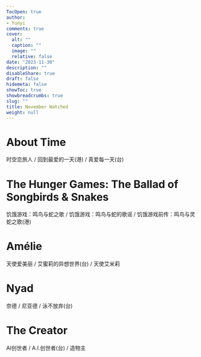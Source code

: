 ```yaml
---
TocOpen: true
author:
- Yunyi
comments: true
cover:
  alt: ""
  caption: ""
  image: ""
  relative: false
date: "2023-11-30"
description: ""
disableShare: true
draft: false
hidemeta: false
showToc: true
showbreadcrumbs: true
slug: ""
title: November Watched
weight: null
---
```


# About Time
时空恋旅人 / 回到最爱的一天(港) / 真爱每一天(台)

# The Hunger Games: The Ballad of Songbirds & Snakes
饥饿游戏：鸣鸟与蛇之歌 / 饥饿游戏：鸣鸟与蛇的歌谣 / 饥饿游戏前传：鸣鸟与灵蛇之歌(港)

# Amélie
天使爱美丽 / 艾蜜莉的异想世界(台) / 天使艾米莉

# Nyad
奈德 / 尼亚德 / 泳不放弃(台)

#  The Creator
AI创世者 / A.I.创世者(台) / 造物主